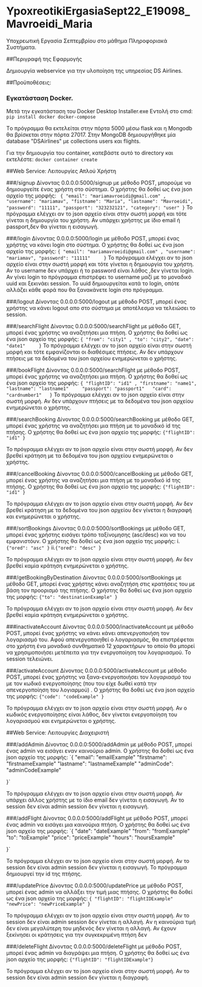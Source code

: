 # YpoxreotikiErgasiaSept22_E19098_Mavroeidi_Maria

Yποχρεωτική Εργασία Σεπτεμβρίου στο μάθημα Πληροφοριακά Συστήματα. 

##Περιγραφή της Εφαρμογής

Δημιουργία webservice για την υλοποίηση της υπηρεσίας DS Airlines.



##Προϋποθέσεις:

### Εγκατάσταση Docker.
 Μετά την εγκατάσταση του Docker Desktop Installer.exe Εντολή στο cmd:
`pip install docker docker-compose` 

Tο πρόγραμμα θα εκτελείται στην πόρτα 5000 μέσω flask και η Mongodb θα βρίσκεται στην πόρτα 27017.
Στην MongoDB δημιουργήθηκε μία database "DSAirlines" με collections users και flights.

Για την δημιουργία του container, κατεβάστε αυτό το directory και εκτελέστε:
`docker container create`





##Web Service: Λειτουργίες Απλού Χρήστη

###/signup
Δίνοντας 0.0.0.0:5000/signup με μέθοδο POST, μπορούμε να δημιουργείτε ένας χρήστη στο σύστημα. Ο χρήστης θα δοθεί ως ένα json αρχείο της μορφής:
` {
        "email": "mariamavroeidi@gmail.com" ,
        "username": "mariamav",
        "fistname": "Maria",
        "lastname": "Mavroeidi",
        "password": "11111",
        "passport": "323232121",
        "category": "user"
    }`
To πρόγραμμα ελέγχει αν το json αρχείο είναι στην σωστή μορφή  και τότε γίνεται η δημιουργία του χρήστη. 
Αν υπάρχει χρήστης με ίδιο email ή passport,δεν θα γίνεται η εισαγωγή.

###/login
Δίνοντας 0.0.0.0:5000/login με μέθοδο POST, μπορεί ένας χρήστης να κάνει login στο σύστημα. Ο χρήστης θα δοθεί ως ένα json αρχείο της μορφής:
`{
        "email": "mariamavroeidi@gmail.com" ,
        "username": "mariamav",
        "password": "11111"    
  }` 
To πρόγραμμα ελέγχει αν το json αρχείο είναι στην σωστή μορφή και τότε γίνεται η δημιουργία του χρήστη.
Αν το username δεν υπάρχει ή το password είναι λάθος ,δεν γίνεται login.
Αν γίνει login  το πρόγραμμα επιστρέφει το username μαζί με το μοναδικό uuid και ξεκινάει session.
Το uuid δημιουργείται κατά τo login, οπότε αλλάζει κάθε φορά που θα ξανακάνετε login στο πρόγραμμα.

###/logout
Δίνοντας 0.0.0.0:5000/logout με μέθοδο POST, μπορεί ένας χρήστης να κάνει logout απο στο σύστημα με αποτέλεσμα να τελειώσει το session.

###/searchFlight
Δίνοντας 0.0.0.0:5000/searchFlight με μέθοδο GET, μπορεί ένας χρήστης να αναζητήσει μια πτήση. Ο χρήστης θα δοθεί ως ένα json αρχείο της μορφής:
`{
        "from": "city1" ,
        "to": "city2",
        "date": "date1"    
  }` 
To πρόγραμμα ελέγχει αν το json αρχείο είναι στην σωστή μορφή και τότε εμφανίζονται οι διαθέσιμες πτήσεις.
Αν δεν υπάρχουν πτήσεις με τα δεδομένα του json αρχείου ενημερώνεται ο χρήστης.

###/bookFlight
Δίνοντας 0.0.0.0:5000/searchFlight με μέθοδο POST, μπορεί ένας χρήστης να αναζητήσει μια πτήση. Ο χρήστης θα δοθεί ως ένα json αρχείο της μορφής:
`{
   "flightID": "id1" ,
   "firstname": "name1",
   "lastname": "lastname1"    
   "passport": "passport1"  
   "card": "cardnumber1"  
 }` 
To πρόγραμμα ελέγχει αν το json αρχείο είναι στην σωστή μορφή.
Αν δεν υπάρχουν πτήσεις με τα δεδομένα του json αρχείου ενημερώνεται ο χρήστης.

###/searchBooking
Δίνοντας 0.0.0.0:5000/searchBooking με μέθοδο GET, μπορεί ένας χρήστης να αναζητήσει μια πτήση με το μοναδικό id της πτήσης. Ο χρήστης θα δοθεί ως ένα json αρχείο της μορφής:
`{"flightID": "id1" }`

To πρόγραμμα ελέγχει αν το json αρχείο είναι στην σωστή μορφή.
Αν δεν βρεθεί κράτηση με τα δεδομένα του json αρχείου ενημερώνεται ο χρήστης.

###/cancelBooking
Δίνοντας 0.0.0.0:5000/cancelBooking με μέθοδο GET, μπορεί ένας χρήστης να αναζητήσει μια πτήση με το μοναδικό id της πτήσης. Ο χρήστης θα δοθεί ως ένα json αρχείο της μορφής:
`{"flightID": "id1" }`

To πρόγραμμα ελέγχει αν το json αρχείο είναι στην σωστή μορφή.
Αν δεν βρεθεί κράτηση με τα δεδομένα του json αρχείου δεν γίνεται η διαγραφή και ενημερώνεται ο χρήστης.


###/sortBookings
Δίνοντας 0.0.0.0:5000/sortBookings με μέθοδο GET, μπορεί ένας χρήστης εισάγει τρόπο ταξίνομησης (asc/desc) και να του εμφανιστόυν. Ο χρήστης θα δοθεί ως ένα json αρχείο της μορφής:
i.`{"ored": "asc" }`
ii.`{"ored": "desc" }`

To πρόγραμμα ελέγχει αν το json αρχείο είναι στην σωστή μορφή.
Αν δεν βρεθεί καμία κράτηση ενημερώνεται ο χρήστης.

###/getBookingByDestination
Δίνοντας 0.0.0.0:5000/sortBookings με μέθοδο GET, μπορεί ένας χρήστης κάνει αναζητήση στις κρατήσεις του με βάση τον προορισμό της πτήσης. Ο χρήστης θα δοθεί ως ένα json αρχείο της μορφής:
`{"to": "destinationExample" }`

To πρόγραμμα ελέγχει αν το json αρχείο είναι στην σωστή μορφή.
Αν δεν βρεθεί καμία κράτηση ενημερώνεται ο χρήστης.

###inactivateAccount
Δίνοντας 0.0.0.0:5000/inactivateAccount με μέθοδο POST, μπορεί ένας χρήστης να κάνει κάνει απενεργοποιήση τον λογαριασμό του. Αφού απενεργοποιηθεί ο λογαριασμός, θα επιστρέφεται στο χρήστη
ένα μοναδικό συνθηματικό 12 χαρακτήρων το οποίο θα μπορεί να χρησιμοποιήσει μετέπειτα για την ενεργοποίηση του λογαριασμού.
Το session τελειώνει.


###/activateAccount
Δίνοντας 0.0.0.0:5000/activateAccount με μέθοδο POST, μπορεί ένας χρήστης να ξανα-ενεργοποιήσει τον λογαριασμό του με τον κωδικό ενεργοποίησης (που του είχε δωθεί κατά την απενεργοποίηση του λογιαρμού) . 
Ο χρήστης θα δοθεί ως ένα json αρχείο της μορφής:
`{"code": "codeExample" }`

To πρόγραμμα ελέγχει αν το json αρχείο είναι στην σωστή μορφή.
Αν ο κωδικός ενεργοποίησης είναι λάθος, δεν γίνεται ενεργοποίηση του λογαριασμού και ενημερώνεται ο χρήστης.


##Web Service: Λειτουργίες Διαχειριστή

###/addAdmin
Δίνοντας 0.0.0.0:5000/addAdmin με μέθοδο POST, μπορεί ένας admin να εισάγει εναν καινούριο admin. 
Ο χρήστης θα δοθεί ως ένα json αρχείο της μορφής:
`{
   "email": "emailExample"
   "firstname": "firstnameExample"
   "lastname": "lastnameExample"
   "adminCode": "adminCodeExample"

}`

To πρόγραμμα ελέγχει αν το json αρχείο είναι στην σωστή μορφή.
Αν υπάρχει άλλος χρήστης με το ίδιο email δεν γίνεται η εισαγωγή.
Αν το session δεν είναι admin session δεν γίνεται η εισαγωγή.


###/addFlight
Δίνοντας 0.0.0.0:5000/addFlight με μέθοδο POST, μπορεί ένας admin να εισάγει μια καινούρια πτήση. 
Ο χρήστης θα δοθεί ως ένα json αρχείο της μορφής:
`{
   "date": "dateExample"
   "from": "fromExample"
   "to": "toExample"
   "price": "priceExample"
   "hours": "hoursExample"

}`

To πρόγραμμα ελέγχει αν το json αρχείο είναι στην σωστή μορφή.
Αν το session δεν είναι admin session δεν γίνεται η εισαγωγή.
Το πρόγραμμα δημιουργεί την id της πτήσης.

###/updatePrice
Δίνοντας 0.0.0.0:5000/updatePrice με μέθοδο POST, μπορεί ένας admin να αλλάξει την τιμή μιας πτήσης. 
Ο χρήστης θα δοθεί ως ένα json αρχείο της μορφής:
`{
   "flightID": "flightIDExample"
   "newPrice": "newPriceExample"
}`

To πρόγραμμα ελέγχει αν το json αρχείο είναι στην σωστή μορφή.
Αν το session δεν είναι admin session δεν γίνεται η αλλαγή.
Aν η καινούρια τιμή δεν είναι μεγαλύτερη του μηδενός δεν γίνεται η αλλαγή.
Αν έχουν ξεκίνησει οι κράτησεις για την συγκεκριμένη πτήση δεν 


###/deleteFlight
Δίνοντας 0.0.0.0:5000/deleteFlight με μέθοδο POST, μπορεί ένας admin να διαγράψει μια πτήση. 
Ο χρήστης θα δοθεί ως ένα json αρχείο της μορφής:
`{"flightID": "flightIDExample"}`

To πρόγραμμα ελέγχει αν το json αρχείο είναι στην σωστή μορφή.
Αν το session δεν είναι admin session δεν γίνεται η διαγραφή.


